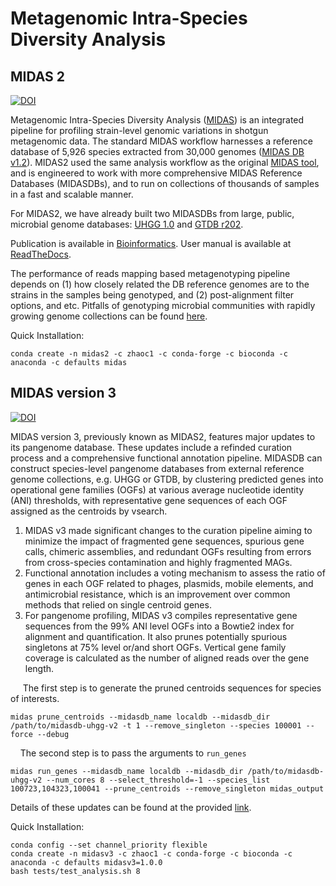 # Metagenomic Intra-Species Diversity Analysis

## MIDAS 2

[![DOI](https://zenodo.org/badge/195910808.svg)](https://zenodo.org/badge/latestdoi/195910808)

Metagenomic Intra-Species Diversity Analysis ([MIDAS](https://genome.cshlp.org/content/26/11/1612)) is an integrated pipeline for profiling strain-level genomic variations in shotgun metagenomic data. The standard MIDAS workflow harnesses a reference database of 5,926 species extracted from 30,000 genomes ([MIDAS DB v1.2](midas_db_v1.2.tar.gz)). MIDAS2 used the same analysis workflow as the original [MIDAS tool](https://github.com/snayfach/MIDAS), and is engineered to work with more comprehensive MIDAS Reference Databases (MIDASDBs), and to run on  collections of thousands of samples in a fast and scalable manner.

For MIDAS2, we have already built two MIDASDBs from large, public, microbial genome databases: [UHGG 1.0](https://www.nature.com/articles/s41587-020-0603-3) and [GTDB r202](https://gtdb.ecogenomic.org/). 


Publication is available in [Bioinformatics](https://academic.oup.com/bioinformatics/advance-article/doi/10.1093/bioinformatics/btac713/6793850). User manual is available at [ReadTheDocs](https://midas2.readthedocs.io/en/latest).

The performance of reads mapping based metagenotyping pipeline depends on (1) how closely related the DB reference genomes are to the strains in the samples being genotyped, and (2) post-alignment filter options, and etc. Pitfalls of genotyping microbial communities with rapidly growing genome collections can be found [here](https://www.biorxiv.org/content/10.1101/2022.06.30.498336v1).

Quick Installation:

```
conda create -n midas2 -c zhaoc1 -c conda-forge -c bioconda -c anaconda -c defaults midas
```

## MIDAS version 3

[![DOI](https://zenodo.org/badge/195910808.svg)](https://zenodo.org/doi/10.5281/zenodo.6637089)

MIDAS version 3, previously known as MIDAS2, features major updates to its pangenome database. These updates include a refinded curation process and a comprehensive functional annotation pipeline. MIDASDB can construct species-level pangenome databases from external reference genome collections, e.g. UHGG or GTDB, by clustering predicted genes into operational gene families (OGFs) at various average nucleotide identity (ANI) thresholds, with representative gene sequences of each OGF assigned as the centroids by vsearch.

1. MIDAS v3 made significant changes to the curation pipeline aiming to minimize the impact of fragmented gene sequences, spurious gene calls, chimeric assemblies, and redundant OGFs resulting from errors from cross-species contamination and highly fragmented MAGs.
2. Functional annotation includes a voting mechanism to assess the ratio of genes in each OGF related to phages, plasmids, mobile elements, and antimicrobial resistance, which is an improvement over common methods that relied on single centroid genes.
3. For pangenome profiling, MIDAS v3 compiles representative gene sequences from the 99% ANI level OGFs into a Bowtie2 index for alignment and quantification. It also  prunes potentially spurious singletons at 75% level or/and short OGFs. Vertical gene family coverage is calculated as the number of aligned reads over the gene length. 

&nbsp;&nbsp;&nbsp;&nbsp; The first step is to generate the pruned centroids sequences for species of interests. 

```
midas prune_centroids --midasdb_name localdb --midasdb_dir /path/to/midasdb-uhgg-v2 -t 1 --remove_singleton --species 100001 --force --debug
```

&nbsp;&nbsp;&nbsp;&nbsp;The second step is to pass the arguments to `run_genes`

```
midas run_genes --midasdb_name localdb --midasdb_dir /path/to/midasdb-uhgg-v2 --num_cores 8 --select_threshold=-1 --species_list 100723,104323,100041 --prune_centroids --remove_singleton midas_output
```


Details of these updates can be found at the provided [link](https://www.biorxiv.org/content/10.1101/2024.04.10.588779v1).

Quick Installation:

```
conda config --set channel_priority flexible
conda create -n midasv3 -c zhaoc1 -c conda-forge -c bioconda -c anaconda -c defaults midasv3=1.0.0
bash tests/test_analysis.sh 8
```
